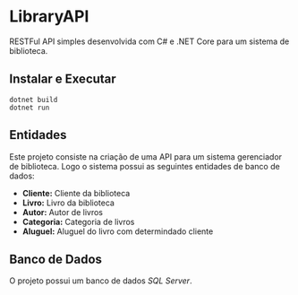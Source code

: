 # LibraryAPI
RESTFul API simples desenvolvida com C# e .NET Core para um sistema de biblioteca.

## Instalar e Executar

```
dotnet build
dotnet run
```

## Entidades

Este projeto consiste na criação de uma API para um sistema gerenciador de biblioteca. Logo o sistema possui as seguintes entidades de banco de dados:

- **Cliente:** Cliente da biblioteca
- **Livro:** Livro da biblioteca
- **Autor:** Autor de livros
- **Categoria:** Categoria de livros
- **Aluguel:** Aluguel do livro com determindado cliente

## Banco de Dados

O projeto possui um banco de dados _SQL Server_.
